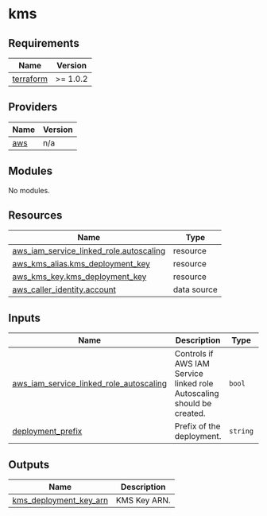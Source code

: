 # kms

<!-- BEGINNING OF PRE-COMMIT-TERRAFORM DOCS HOOK -->
## Requirements

| Name | Version |
|------|---------|
| <a name="requirement_terraform"></a> [terraform](#requirement\_terraform) | >= 1.0.2 |

## Providers

| Name | Version |
|------|---------|
| <a name="provider_aws"></a> [aws](#provider\_aws) | n/a |

## Modules

No modules.

## Resources

| Name | Type |
|------|------|
| [aws_iam_service_linked_role.autoscaling](https://registry.terraform.io/providers/hashicorp/aws/latest/docs/resources/iam_service_linked_role) | resource |
| [aws_kms_alias.kms_deployment_key](https://registry.terraform.io/providers/hashicorp/aws/latest/docs/resources/kms_alias) | resource |
| [aws_kms_key.kms_deployment_key](https://registry.terraform.io/providers/hashicorp/aws/latest/docs/resources/kms_key) | resource |
| [aws_caller_identity.account](https://registry.terraform.io/providers/hashicorp/aws/latest/docs/data-sources/caller_identity) | data source |

## Inputs

| Name | Description | Type | Default | Required |
|------|-------------|------|---------|:--------:|
| <a name="input_aws_iam_service_linked_role_autoscaling"></a> [aws\_iam\_service\_linked\_role\_autoscaling](#input\_aws\_iam\_service\_linked\_role\_autoscaling) | Controls if AWS IAM Service linked role Autoscaling should be created. | `bool` | `false` | no |
| <a name="input_deployment_prefix"></a> [deployment\_prefix](#input\_deployment\_prefix) | Prefix of the deployment. | `string` | n/a | yes |

## Outputs

| Name | Description |
|------|-------------|
| <a name="output_kms_deployment_key_arn"></a> [kms\_deployment\_key\_arn](#output\_kms\_deployment\_key\_arn) | KMS Key ARN. |
<!-- END OF PRE-COMMIT-TERRAFORM DOCS HOOK -->
